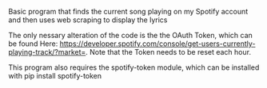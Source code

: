 Basic program that finds the current song playing on my Spotify account and then uses web scraping to display the lyrics

The only nessary alteration of the code is the the OAuth Token, which can be found Here: https://developer.spotify.com/console/get-users-currently-playing-track/?market=. Note that the Token needs to be reset each hour. 

This program also requires the spotify-token module, which can be installed with pip install spotify-token
